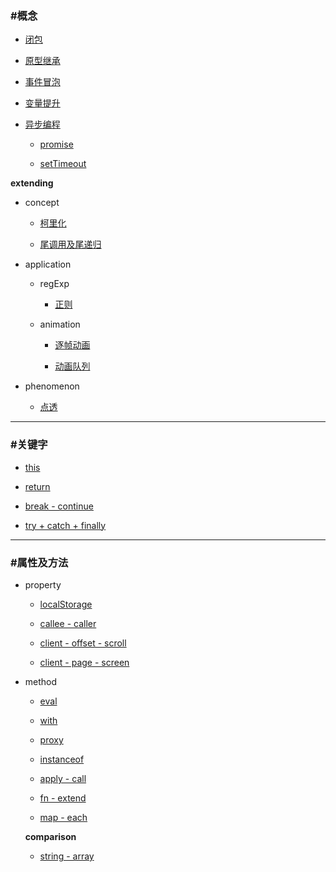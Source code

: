 ### #概念 ###

+ [闭包](https://github.com/sunmengyuan/note/blob/master/content/javascript/closure.md)

+ [原型继承](https://github.com/sunmengyuan/note/blob/master/content/javascript/prototype.md)

+ [事件冒泡](https://github.com/sunmengyuan/note/blob/master/content/javascript/propagation.html)

+ [变量提升](https://github.com/sunmengyuan/note/blob/master/content/javascript/scope.md)

+ [异步编程](https://github.com/sunmengyuan/note/blob/master/content/javascript/asyn-syn.md)    
    
    + [promise](https://github.com/sunmengyuan/note/blob/master/content/javascript/promise.md)
    
    + [setTimeout](https://github.com/sunmengyuan/note/blob/master/content/javascript/setTimeout.md)

__extending__

+ concept
    
    + [柯里化](https://github.com/sunmengyuan/note/blob/master/content/javascript/curry.md)

    + [尾调用及尾递归](https://github.com/sunmengyuan/note/blob/master/content/javascript/tco.md)

+ application
    
    + regExp
        
        + [正则](https://github.com/sunmengyuan/note/blob/master/content/javascript/pattern.md)

    + animation
        
        + [逐帧动画](https://github.com/sunmengyuan/note/blob/master/content/javascript/animationFrame.html)

        + [动画队列](https://github.com/sunmengyuan/note/blob/master/content/javascript/queue.html)

+ phenomenon
    
    + [点透](https://github.com/sunmengyuan/note/blob/master/content/javascript/tap.html)

*****

### #关键字 ###

+ [this](https://github.com/sunmengyuan/note/blob/master/content/javascript/this.md)

+ [return](https://github.com/sunmengyuan/note/blob/master/content/javascript/return.html)

+ [break - continue](https://github.com/sunmengyuan/note/blob/master/content/javascript/break-continue.md)

+ [try + catch + finally](https://github.com/sunmengyuan/note/blob/master/content/javascript/try-catch-finally.md)

*****

### #属性及方法 ###

+ property
    
    + [localStorage](https://github.com/sunmengyuan/note/blob/master/content/javascript/localStorage.html)
    
    + [callee - caller](https://github.com/sunmengyuan/note/blob/master/content/javascript/callee-caller.md)
    
    + [client - offset - scroll](https://github.com/sunmengyuan/note/blob/master/content/javascript/distance.html)
    
    + [client - page - screen](https://github.com/sunmengyuan/note/blob/master/content/javascript/coordinate.html)

+ method
    
    + [eval](https://github.com/sunmengyuan/note/blob/master/content/javascript/eval.md)
    
    + [with](https://github.com/sunmengyuan/note/blob/master/content/javascript/with.md)
    
    + [proxy](https://github.com/sunmengyuan/note/blob/master/content/javascript/proxy.md)
    
    + [instanceof](https://github.com/sunmengyuan/note/blob/master/content/javascript/instanceof.md)
    
    + [apply - call](https://github.com/sunmengyuan/note/blob/master/content/javascript/apply-call.md)
    
    + [fn - extend](https://github.com/sunmengyuan/note/blob/master/content/javascript/fn-extend.md)
    
    + [map - each](https://github.com/sunmengyuan/note/blob/master/content/javascript/map-each.md)

    __comparison__
    
    + [string - array](https://github.com/sunmengyuan/note/blob/master/content/javascript/string-array.md)